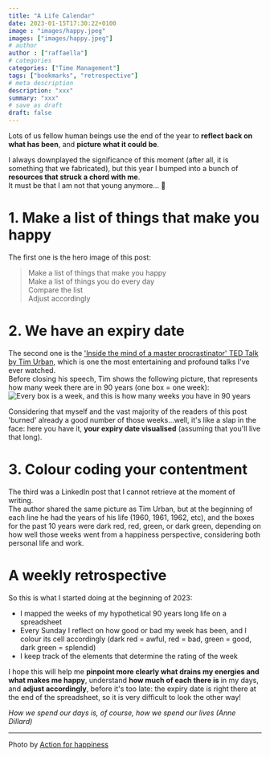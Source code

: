 ```yaml
---
title: "A Life Calendar"
date: 2023-01-15T17:30:22+0100
image : "images/happy.jpeg"
images: ["images/happy.jpeg"]
# author
author : ["raffaella"]
# categories
categories: ["Time Management"]
tags: ["bookmarks", "retrospective"]
# meta description
description: "xxx"
summary: "xxx"
# save as draft
draft: false
---
```

Lots of us fellow human beings use the end of the year to **reflect back on what has been**, and **picture what it could be**.

I always downplayed the significance of this moment (after all, it is something that we fabricated), but this year I bumped into a bunch of **resources that struck a chord with me**.<br>
It must be that I am not that young anymore... :see_no_evil:

# 1. Make a list of things that make you happy

The first one is the hero image of this post:
> Make a list of things that make you happy<br>
> Make a list of things you do every day<br>
> Compare the list<br>
> Adjust accordingly

# 2. We have an expiry date

The second one is the ['Inside the mind of a master procrastinator' TED Talk by Tim Urban](https://youtu.be/arj7oStGLkU), which is one the most entertaining and profound talks I've ever watched.<br>
Before closing his speech, Tim shows the following picture, that represents how many week there are in 90 years (one box = one week):
![Every box is a week, and this is how many weeks you have in 90 years](/images/90years.png)

Considering that myself and the vast majority of the readers of this post 'burned' already a good number of those weeks...well, it's like a slap in the face: here you have it, **your expiry date visualised** (assuming that you'll live that long).

# 3. Colour coding your contentment

The third was a LinkedIn post that I cannot retrieve at the moment of writing.<br>
The author shared the same picture as Tim Urban, but at the beginning of each line he had the years of his life (1960, 1961, 1962, etc), and the boxes for the past 10 years were dark red, red, green, or dark green, depending on how well those weeks went from a happiness perspective, considering both personal life and work.

# A weekly retrospective

So this is what I started doing at the beginning of 2023:
* I mapped the weeks of my hypothetical 90 years long life on a spreadsheet
* Every Sunday I reflect on how good or bad my week has been, and I colour its cell accordingly (dark red = awful, red = bad, green = good, dark green = splendid)
* I keep track of the elements that determine the rating of the week

I hope this will help me **pinpoint more clearly what drains my energies and what makes me happy**, understand **how much of each there is** in my days, and **adjust accordingly**, before it's too late: the expiry date is right there at the end of the spreadsheet, so it is very difficult to look the other way!

_How we spend our days is, of course, how we spend our lives (Anne Dillard)_

---
Photo by [Action for happiness](https://actionforhappiness.org/)